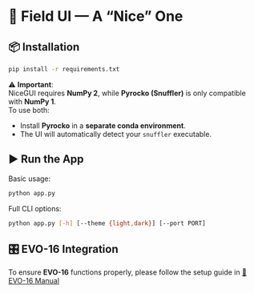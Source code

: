 # 🌱 Field UI — A “Nice” One

## 📦 Installation

```bash
pip install -r requirements.txt
```

⚠️ **Important**:  
NiceGUI requires **NumPy 2**, while **Pyrocko (Snuffler)** is only compatible with **NumPy 1**.  
To use both:

- Install **Pyrocko** in a **separate conda environment**.
- The UI will automatically detect your `snuffler` executable.

## ▶️ Run the App

Basic usage:

```bash
python app.py
```

Full CLI options:

```bash
python app.py [-h] [--theme {light,dark}] [--port PORT]
```

## 🎛️ EVO-16 Integration

To ensure **EVO-16** functions properly, please follow the setup guide in [📘 EVO-16 Manual](README_EVO16)

